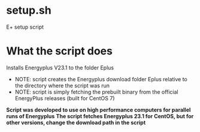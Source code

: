 # setup.sh
E+ setup script

# What the script does
Installs Energyplus V23.1 to the folder Eplus

- NOTE: script creates the Energyplus download folder Eplus relative to the directory where the script was run
- NOTE: script is simply fetching the prebuilt binary from the official EnergyPlus releases (built for CentOS 7)

**Script was developed to use on high performance computers for parallel runs of Energyplus**
**The script fetches Energyplus 23.1 for CentOS, but for other versions, change the download path in the script**
